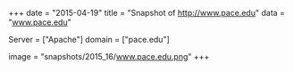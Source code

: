 
+++
date = "2015-04-19"
title = "Snapshot of http://www.pace.edu"
data = "www.pace.edu"

Server = ["Apache"]
domain = ["pace.edu"]

  image = "snapshots/2015_16/www.pace.edu.png"
+++
#
